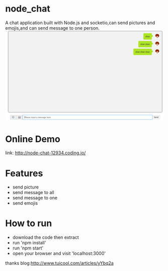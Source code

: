 node_chat
=========

A chat application built with Node.js and socketio,can send pictures and emojis,and can send message to one person.
![](https://github.com/AAshanshan/chatroom/blob/master/public/screenshot.png)

Online Demo
=========
link: http://node-chat-12934.coding.io/

Features
=========
* send picture
* send message to all
* send message to one
* send emojis

How to run
=========
* download the code then extract
* run 'npm install'
* run 'npm start'
* open your browser and visit 'localhost:3000'

thanks blog:http://www.tuicool.com/articles/yYbq2a
